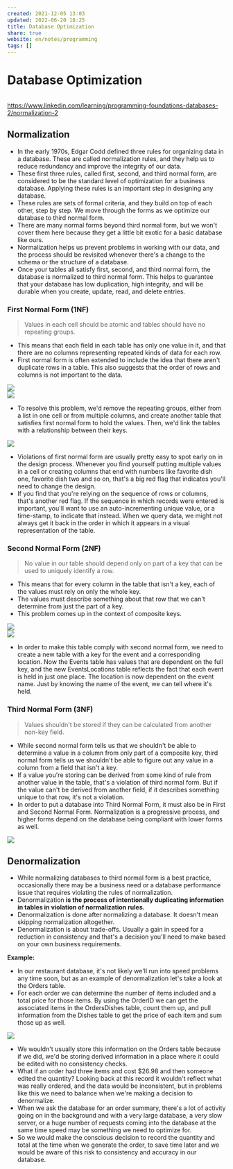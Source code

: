 ```yaml
---  
created: 2021-12-05 13:03  
updated: 2022-06-20 18:25  
title: Database Optimization  
share: true  
website: en/notes/programming  
tags: []  
---  
```

  
# Database Optimization  
  
```toc  
```  
  
https://www.linkedin.com/learning/programming-foundations-databases-2/normalization-2  
  
## Normalization  
- In the early 1970s, Edgar Codd defined three rules for organizing data in a database. These are called normalization rules, and they help us to reduce redundancy and improve the integrity of our data.  
- These first three rules, called first, second, and third normal form, are considered to be the standard level of optimization for a business database. Applying these rules is an important step in designing any database.   
- These rules are sets of formal criteria, and they build on top of each other, step by step. We move through the forms as we optimize our database to third normal form.  
- There are many normal forms beyond third normal form, but we won't cover them here because they get a little bit exotic for a basic database like ours.  
- Normalization helps us prevent problems in working with our data, and the process should be revisited whenever there's a change to the schema or the structure of a database.  
- Once your tables all satisfy first, second, and third normal form, the database is normalized to third normal form. This helps to guarantee that your database has low duplication, high integrity, and will be durable when you create, update, read, and delete entries.  
  
### First Normal Form (1NF)  
> Values in each cell should be atomic and tables should have no repeating groups.  
  
- This means that each field in each table has only one value in it, and that there are no columns representing repeated kinds of data for each row.  
- First normal form is often extended to include the idea that there aren't duplicate rows in a table. This also suggests that the order of rows and columns is not important to the data.  
  
![](../../../Pasted%20image%2020211205131903.png)  
![](../../../Pasted%20image%2020211205132001.png)  
  
- To resolve this problem, we'd remove the repeating groups, either from a list in one cell or from multiple columns, and create another table that satisfies first normal form to hold the values. Then, we'd link the tables with a relationship between their keys.  
  
![](../../../Pasted%20image%2020211205132147.png)  
  
- Violations of first normal form are usually pretty easy to spot early on in the design process. Whenever you find yourself putting multiple values in a cell or creating columns that end with numbers like favorite dish one, favorite dish two and so on, that's a big red flag that indicates you'll need to change the design.  
- If you find that you're relying on the sequence of rows or columns, that's another red flag. If the sequence in which records were entered is important, you'll want to use an auto-incrementing unique value, or a time-stamp, to indicate that instead. When we query data, we might not always get it back in the order in which it appears in a visual representation of the table.  
  
### Second Normal Form (2NF)  
  
> No value in our table should depend only on part of a key that can be used to uniquely identify a row.  
   
- This means that for every column in the table that isn't a key, each of the values must rely on only the whole key.  
- The values must describe something about that row that we can't determine from just the part of a key.   
- This problem comes up in the context of composite keys.  
  
![](../../../Pasted%20image%2020211205132828.png)  
![](../../../Pasted%20image%2020211205132852.png)  
  
- In order to make this table comply with second normal form, we need to create a new table with a key for the event and a corresponding location. Now the Events table has values that are dependent on the full key, and the new EventsLocations table reflects the fact that each event is held in just one place. The location is now dependent on the event name. Just by knowing the name of the event, we can tell where it's held.  
  
### Third Normal Form (3NF)  
> Values shouldn't be stored if they can be calculated from another non-key field.  
  
- While second normal form tells us that we shouldn't be able to determine a value in a column from only part of a composite key, third normal form tells us we shouldn't be able to figure out any value in a column from a field that isn't a key.   
- If a value you're storing can be derived from some kind of rule from another value in the table, that's a violation of third normal form. But if the value can't be derived from another field, if it describes something unique to that row, it's not a violation.  
- In order to put a database into Third Normal Form, it must also be in First and Second Normal Form. Normalization is a progressive process, and higher forms depend on the database being compliant with lower forms as well.  
  
![](../../../Pasted%20image%2020211205140115.png)  
  
## Denormalization  
  
- While normalizing databases to third normal form is a best practice, occasionally there may be a business need or a database performance issue that requires violating the rules of normalization.  
- Denormalization **is the process of intentionally duplicating information in tables in violation of normalization rules.**  
- Denormalization is done after normalizing a database. It doesn't mean skipping normalization altogether.  
- Denormalization is about trade-offs. Usually a gain in speed for a reduction in consistency and that's a decision you'll need to make based on your own business requirements.  
  
**Example:**  
-  In our restaurant database, it's not likely we'll run into speed problems any time soon, but as an example of denormalization let's take a look at the Orders table.  
-  For each order we can determine the number of items included and a total price for those items. By using the OrderID we can get the associated items in the OrdersDishes table, count them up, and pull information from the Dishes table to get the price of each item and sum those up as well.  
  
![](../../../Pasted%20image%2020211205140423.png)  
  
-  We wouldn't usually store this information on the Orders table because if we did, we'd be storing derived information in a place where it could be edited with no consistency checks.  
-  What if an order had three items and cost $26.98 and then someone edited the quantity? Looking back at this record it wouldn't reflect what was really ordered, and the data would be inconsistent, but in problems like this we need to balance when we're making a decision to denormalize.  
-  When we ask the database for an order summary, there's a lot of activity going on in the background and with a very large database, a very slow server, or a huge number of requests coming into the database at the same time speed may be something we need to optimize for.  
-  So we would make the conscious decision to record the quantity and total at the time when we generate the order, to save time later and we would be aware of this risk to consistency and accuracy in our database.